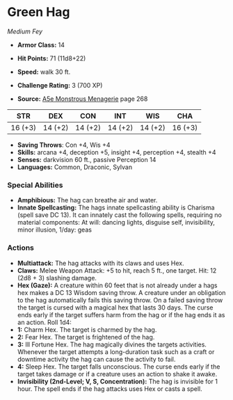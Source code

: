 # Green Hag

*Medium* *Fey*

- **Armor Class:** 14
- **Hit Points:** 71 (11d8+22)
- **Speed:** walk 30 ft.

- **Challenge Rating:** 3 (700 XP)
- **Source:** [A5e Monstrous Menagerie](https://enpublishingrpg.com/products/level-up-monstrous-menagerie-a5e) page 268

| STR | DEX | CON | INT | WIS | CHA |
| --- | --- | --- | --- | --- | --- |
| 16 (+3) | 14 (+2) | 14 (+2) | 14 (+2) | 14 (+2) | 16 (+3) |

- **Saving Throws**: Con +4, Wis +4
- **Skills:** arcana +4, deception +5, insight +4, perception +4, stealth +4
- **Senses:** darkvision 60 ft., passive Perception 14
- **Languages:** Common, Draconic, Sylvan

### Special Abilities

- **Amphibious:** The hag can breathe air and water.
- **Innate Spellcasting:** The hags innate spellcasting ability is Charisma (spell save DC 13). It can innately cast the following spells, requiring no material components: At will: dancing lights, disguise self, invisibility, minor illusion, 1/day: geas

### Actions

- **Multiattack:** The hag attacks with its claws and uses Hex.
- **Claws:** Melee Weapon Attack: +5 to hit, reach 5 ft., one target. Hit: 12 (2d8 + 3) slashing damage.
- **Hex (Gaze):** A creature within 60 feet that is not already under a hags hex makes a DC 13 Wisdom saving throw. A creature under an obligation to the hag automatically fails this saving throw. On a failed saving throw  the target is cursed with a magical hex that lasts 30 days. The curse ends early if the target suffers harm from the hag or if the hag ends it as an action. Roll 1d4:
- **1:** Charm Hex. The target is charmed by the hag.
- **2:** Fear Hex. The target is frightened of the hag.
- **3:** Ill Fortune Hex. The hag magically divines the targets activities. Whenever the target attempts a long-duration task such as a craft or downtime activity  the hag can cause the activity to fail.
- **4:** Sleep Hex. The target falls unconscious. The curse ends early if the target takes damage or if a creature uses an action to shake it awake.
- **Invisibility (2nd-Level; V, S, Concentration):** The hag is invisible for 1 hour. The spell ends if the hag attacks  uses Hex  or casts a spell.


